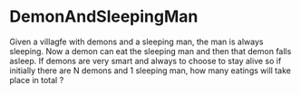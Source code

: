# DemonAndSleepingMan
Given a villagfe with demons and a sleeping man, the man is always sleeping. Now a demon can eat the sleeping man and then that demon falls asleep. If demons are very smart and always to choose to stay alive so if initially there are N demons and 1 sleeping man, how many eatings will take place in total ?
